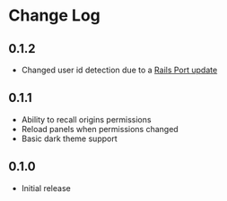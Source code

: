 # Change Log

## 0.1.2

- Changed user id detection due to a [Rails Port update](https://github.com/openstreetmap/openstreetmap-website/commit/3719e8defbe019b153df79bf6996341d5774759d#diff-78ff736409d758722403cce31873ba803b3fb526d37398ca21caa557b54dfd95)

## 0.1.1

- Ability to recall origins permissions
- Reload panels when permissions changed
- Basic dark theme support

## 0.1.0

- Initial release
